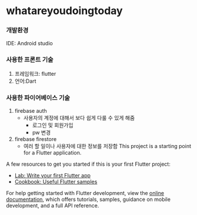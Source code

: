 # whatareyoudoingtoday

### 개발환경
IDE: Android studio
### 사용한 프론트 기술
1. 프레임워크: flutter
2. 언어:Dart
   
### 사용한 파이어베이스 기술
1. firebase auth
   - 사용자의 계정에 대해서 보다 쉽게 다룰 수 있게 해줌
     - 로그인 및 회원가입
     - pw 변경
2. firebase firestore
   - 여러 할 일이나 사용자에 대한 정보를 저장함
This project is a starting point for a Flutter application.

A few resources to get you started if this is your first Flutter project:

- [Lab: Write your first Flutter app](https://docs.flutter.dev/get-started/codelab)
- [Cookbook: Useful Flutter samples](https://docs.flutter.dev/cookbook)

For help getting started with Flutter development, view the
[online documentation](https://docs.flutter.dev/), which offers tutorials,
samples, guidance on mobile development, and a full API reference.
